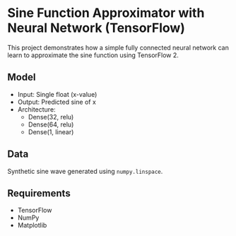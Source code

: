 # Sine Function Approximator with Neural Network (TensorFlow)

This project demonstrates how a simple fully connected neural network can learn to approximate the sine function using TensorFlow 2.

## Model
- Input: Single float (x-value)
- Output: Predicted sine of x
- Architecture:
  - Dense(32, relu)
  - Dense(64, relu)
  - Dense(1, linear)

##  Data
Synthetic sine wave generated using `numpy.linspace`.

##  Requirements
- TensorFlow
- NumPy
- Matplotlib
